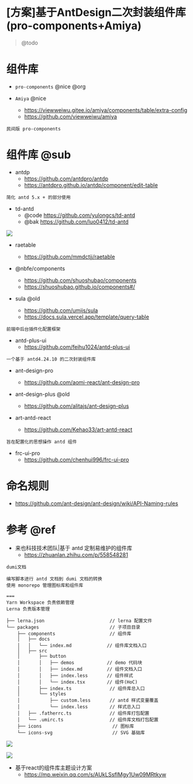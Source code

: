 # [方案]基于AntDesign二次封装组件库(pro-components+Amiya)

> @todo

# 组件库

- `pro-components` @nice @org

- `Amiya` @nice
  - https://viewweiwu.gitee.io/amiya/components/table/extra-config
  - https://github.com/viewweiwu/amiya

```
民间版 pro-components
```


# 组件库 @sub

- antdp
  - https://github.com/antdpro/antdp
  - https://antdpro.github.io/antdp/component/edit-table

```
简化 antd 5.x + 的部分使用
```

- td-antd
  - @code https://github.com/yulongcs/td-antd
  - @bak https://github.com/luo0412/td-antd
  
![](https://luo0412.oss-cn-hangzhou.aliyuncs.com/1696951746902-bdZ33xy7a7M5-image.png)


- raetable
  - https://github.com/mmdctjj/raetable

- @nbfe/components
  - https://github.com/shuoshubao/components
  - https://shuoshubao.github.io/components#/

- sula @old
  - https://github.com/umijs/sula
  - https://docs.sula.vercel.app/template/query-table

```
前端中后台插件化配置框架
```

- antd-plus-ui
  - https://github.com/feihu1024/antd-plus-ui

```
一个基于 antd4.24.10 的二次封装组件库
```

- ant-design-pro
  - https://github.com/aomi-react/ant-design-pro

- ant-design-plus @old
  - https://github.com/alitajs/ant-design-plus


- art-antd-react
  - https://github.com/Kehao33/art-antd-react

```
旨在配置化的思想操作 antd 组件
```

- frc-ui-pro
  - https://github.com/chenhui996/frc-ui-pro




# 命名规则

- https://github.com/ant-design/ant-design/wiki/API-Naming-rules

# 参考 @ref

- 来也科技技术团队|基于 antd 定制易维护的组件库
    - https://zhuanlan.zhihu.com/p/558548281

```
dumi文档

编写脚本进行 antd 文档到 dumi 文档的转换
使用 monorepo 管理图标库和组件库

===
Yarn Workspace 负责依赖管理
Lerna 负责版本管理
```

```
├── lerna.json                        // lerna 配置文件
└── packages                          // 子项目目录
    ├── components                    // 组件库
    │   ├── docs
    │   │   └── index.md             // 组件库文档入口
    │   ├── src
    │       ├── button
    │       │   ├── demos            // demo 代码块
    │       │   ├── index.md         // 组件文档入口
    │       │   ├── index.less       // 组件样式
    │       │   └── index.tsx        // 组件(HoC)
    │       ├── index.ts              // 组件库总入口
    │       └── styles
    │           ├── custom.less       // antd 样式变量覆盖
    │           └── index.less        // 样式总入口
    │   ├── .fatherrc.ts              // 组件库打包配置
    │   └── .umirc.ts                 // 组件库文档打包配置
    ├── icons                          // 图标库
    └── icons-svg                      // SVG 基础库
```


![](https://luo0412.oss-cn-hangzhou.aliyuncs.com/1690013420157-fDeJz8tDwps4-image.png)  

![](https://luo0412.oss-cn-hangzhou.aliyuncs.com/1690013515133-De56fJ6rJWxt-image.png)


- 基于react的组件库主题设计方案
  - https://mp.weixin.qq.com/s/AUkLSsfIMgy1Uw09MRtkyw
